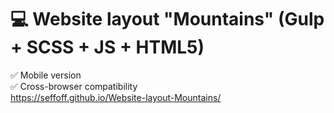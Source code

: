 # :computer: Website layout "Mountains" (Gulp + SCSS + JS + HTML5)
✅ Mobile version <br />
✅ Cross-browser compatibility <br />
https://seffoff.github.io/Website-layout-Mountains/
